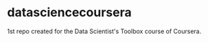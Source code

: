 datasciencecoursera
===================

1st repo created for the Data Scientist's Toolbox course of Coursera.
